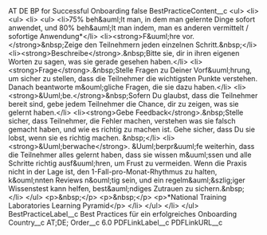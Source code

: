 <?xml version="1.0" encoding="UTF-8"?>
<CustomMetadata xmlns="http://soap.sforce.com/2006/04/metadata" xmlns:xsi="http://www.w3.org/2001/XMLSchema-instance" xmlns:xsd="http://www.w3.org/2001/XMLSchema">
    <label>AT DE BP for Successful Onboarding</label>
    <protected>false</protected>
    <values>
        <field>BestPracticeContent__c</field>
        <value xsi:type="xsd:string">&lt;ul&gt;
&lt;li&gt;
&lt;ul&gt;
&lt;li&gt;
&lt;ul&gt;
&lt;li&gt;75% beh&amp;auml;lt man, in dem man gelernte Dinge sofort anwendet, und 80% beh&amp;auml;lt man indem, man es anderen vermittelt / sofortige Anwendung*&lt;/li&gt;
&lt;li&gt;&lt;strong&gt;F&amp;uuml;hre vor.&lt;/strong&gt;&amp;nbsp;Zeige den Teilnehmern jeden einzelnen Schritt.&amp;nbsp;&lt;/li&gt;
&lt;li&gt;&lt;strong&gt;Beschreibe&lt;/strong&gt;.&amp;nbsp;Bitte sie, dir in ihren eigenen Worten zu sagen, was sie gerade gesehen haben.&lt;/li&gt;
&lt;li&gt;&lt;strong&gt;Frage&lt;/strong&gt;.&amp;nbsp;Stelle Fragen zu Deiner Vorf&amp;uuml;hrung, um sicher zu stellen, dass die Teilnehmer die wichtigsten Punkte verstehen. Danach beantworte m&amp;ouml;gliche Fragen, die sie dazu haben.&lt;/li&gt;
&lt;li&gt;&lt;strong&gt;&amp;Uuml;be.&lt;/strong&gt;&amp;nbsp;Sofern Du glaubst, dass die Teilnehmer bereit sind, gebe jedem Teilnehmer die Chance, dir zu zeigen, was sie gelernt haben.&lt;/li&gt;
&lt;li&gt;&lt;strong&gt;Gebe Feedback&lt;/strong&gt;.&amp;nbsp;Stelle sicher, dass Teilnehmer, die Fehler machen, verstehen was sie falsch gemacht haben, und wie es richtig zu machen ist. Gehe sicher, dass Du sie lobst, wenn sie es richtig machen. &amp;nbsp;&lt;/li&gt;
&lt;li&gt;&lt;strong&gt;&amp;Uuml;berwache&lt;/strong&gt;. &amp;Uuml;berpr&amp;uuml;fe weiterhin, dass die Teilnehmer alles gelernt haben, dass sie wissen m&amp;uuml;ssen und alle Schritte richtig ausf&amp;uuml;hren, um Frust zu vermeiden. Wenn die Praxis nicht in der Lage ist, den 1-Fall-pro-Monat-Rhythmus zu halten, k&amp;ouml;nnten Reviews n&amp;ouml;tig sein, und ein regelm&amp;auml;&amp;szlig;iger Wissenstest kann helfen, best&amp;auml;ndiges Zutrauen zu sichern.&amp;nbsp;&lt;/li&gt;
&lt;/ul&gt;
&lt;p&gt;&amp;nbsp;&lt;/p&gt;
&lt;p&gt;&amp;nbsp;&lt;/p&gt;
&lt;p&gt;*National Training Laboratories Learning Pyramid&lt;/p&gt;
&lt;/li&gt;
&lt;/ul&gt;
&lt;/li&gt;
&lt;/ul&gt;</value>
    </values>
    <values>
        <field>BestPracticeLabel__c</field>
        <value xsi:type="xsd:string">Best Practices für ein erfolgreiches Onboarding</value>
    </values>
    <values>
        <field>Country__c</field>
        <value xsi:type="xsd:string">AT;DE;</value>
    </values>
    <values>
        <field>Order__c</field>
        <value xsi:type="xsd:double">6.0</value>
    </values>
    <values>
        <field>PDFLinkLabel__c</field>
        <value xsi:nil="true"/>
    </values>
    <values>
        <field>PDFLinkURL__c</field>
        <value xsi:nil="true"/>
    </values>
</CustomMetadata>
